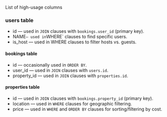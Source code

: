 List of high-usage columns

### users table 

* id — used in `JOIN` clauses with `bookings.user_id` (primary key).
* NAME` — used in `WHERE` clauses to find specific users.
* is_host — used in WHERE clauses to filter hosts vs. guests.


#### bookings table

* id — occasionally used in `ORDER BY`.
* user_id — used in `JOIN` clauses with `users.id`.
* property_id — used in `JOIN` clauses with `properties.id`.


#### properties table 

* id — used in `JOIN` clauses with `bookings.property_id` (primary key).
* location — used in `WHERE` clauses for geographic filtering.
* price — used in `WHERE` and `ORDER BY` clauses for sorting/filtering by cost.

